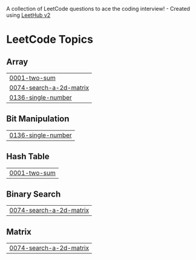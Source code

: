 A collection of LeetCode questions to ace the coding interview! - Created using [LeetHub v2](https://github.com/arunbhardwaj/LeetHub-2.0)
<!---LeetCode Topics Start-->
# LeetCode Topics
## Array
|  |
| ------- |
| [0001-two-sum](https://github.com/khushikukreja26/leetcode/tree/master/0001-two-sum) |
| [0074-search-a-2d-matrix](https://github.com/khushikukreja26/leetcode/tree/master/0074-search-a-2d-matrix) |
| [0136-single-number](https://github.com/khushikukreja26/leetcode/tree/master/0136-single-number) |
## Bit Manipulation
|  |
| ------- |
| [0136-single-number](https://github.com/khushikukreja26/leetcode/tree/master/0136-single-number) |
## Hash Table
|  |
| ------- |
| [0001-two-sum](https://github.com/khushikukreja26/leetcode/tree/master/0001-two-sum) |
## Binary Search
|  |
| ------- |
| [0074-search-a-2d-matrix](https://github.com/khushikukreja26/leetcode/tree/master/0074-search-a-2d-matrix) |
## Matrix
|  |
| ------- |
| [0074-search-a-2d-matrix](https://github.com/khushikukreja26/leetcode/tree/master/0074-search-a-2d-matrix) |
<!---LeetCode Topics End-->